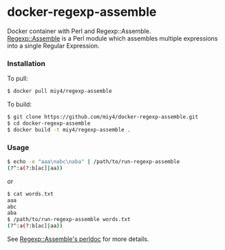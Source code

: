 docker-regexp-assemble
==========

Docker container with Perl and Regexp::Assemble.  
[Regexp::Assemble](https://github.com/ronsavage/Regexp-Assemble) is a Perl module which assembles multiple expressions into a single Regular Expression.

### Installation

To pull:

```sh
$ docker pull miy4/regexp-assemble
```

To build:

```sh
$ git clone https://github.com/miy4/docker-regexp-assemble.git
$ cd docker-regexp-assemble
$ docker build -t miy4/regexp-assemble .
```

### Usage

```sh
$ echo -e "aaa\nabc\naba" | /path/to/run-regexp-assemble
(?^:a(?:b[ac]|aa))
```

or

```sh
$ cat words.txt
aaa
abc
aba
$ /path/to/run-regexp-assemble words.txt  
(?^:a(?:b[ac]|aa))
```

See [Regexp::Assemble's perldoc](http://search.cpan.org/dist/Regexp-Assemble/lib/Regexp/Assemble.pm) for more details.
